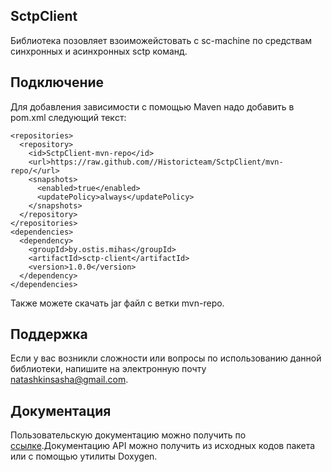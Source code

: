 ## SctpClient
Библиотека позовляет взоиможейстовать с sc-machine по средствам синхронных и асинхронных sctp команд.
## Подключение
Для добавления зависимости с помощью Maven надо добавить в pom.xml следующий текcт:
```
<repositories>
  <repository>
    <id>SctpClient-mvn-repo</id>
    <url>https://raw.github.com//Historicteam/SctpClient/mvn-repo/</url>
    <snapshots>
      <enabled>true</enabled>
      <updatePolicy>always</updatePolicy>
    </snapshots>
  </repository>
</repositories>
<dependencies>
  <dependency>
    <groupId>by.ostis.mihas</groupId>
    <artifactId>sctp-client</artifactId>
    <version>1.0.0</version>
  </dependency>
</dependencies>
```
Также можете скачать jar файл с ветки mvn-repo.
## Поддержка
Если у вас возникли сложности или вопросы по использованию данной библиотеки,  напишите на электронную почту <natashkinsasha@gmail.com>.
## Документация
Пользовательскую документацию можно получить по [ссылке](https://drive.google.com/file/d/0Bw9b3yfujsCxNHBoQmdsZWxoLVU/view?usp=sharing).Документацию API можно получить из исходных кодов пакета или с помощью утилиты Doxygen.
